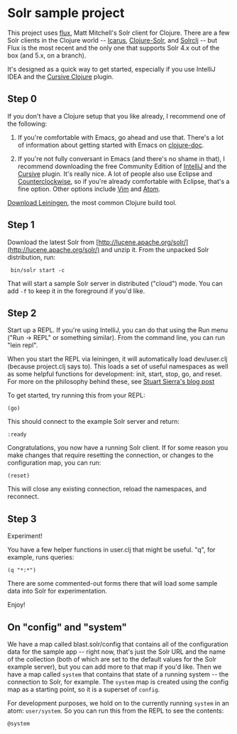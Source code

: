 Solr sample project
===================

This project uses [flux](https://github.com/mwmitchell/flux), Matt Mitchell's Solr client for Clojure. 
There are a few Solr clients in the Clojure world -- [Icarus](https://github.com/mattdeboard/Icarus), [Clojure-Solr](https://github.com/mikejs/clojure-solr), and [Solrclj](https://github.com/mlehman/solrclj) -- but Flux is the most recent and the only one that supports Solr 4.x out of the box (and 5.x, on a branch).

It's designed as a quick way to get started, especially if you use IntelliJ IDEA and the [Cursive Clojure](http://cursiveclojure.com) plugin.

Step 0
------

If you don't have a Clojure setup that you like already, I recommend one of the following: 

1. If you're comfortable with Emacs, go ahead and use that. There's a lot of information about getting started with Emacs on [clojure-doc](http://clojure-doc.org/articles/tutorials/emacs.html). 

2. If you're not fully conversant in Emacs (and there's no shame in that), I recommend downloading the free Community Edition of [IntelliJ](http://www.jetbrains.com/idea/download/) and the [Cursive](http://cursiveclojure.com/) plugin. It's really nice. 
A lot of people also use Eclipse and [Counterclockwise](), so if you're already comfortable with Eclipse, that's a fine option. Other options include [Vim](https://github.com/tpope/vim-fireplace) and [Atom](http://atom.io).

[Download Leiningen](http://leiningen.org), the most common Clojure build tool.

Step 1
------

Download the latest Solr from [http://lucene.apache.org/solr/](http://lucene.apache.org/solr/) and unzip it.
From the unpacked Solr distribution, run: 

     bin/solr start -c 

That will start a sample Solr server in distributed ("cloud") mode. You can add `-f` to keep it in the foreground if you'd like.  

Step 2
------

Start up a REPL. If you're using IntelliJ, you can do that using the Run menu ("Run -> REPL" or something similar).
From the command line, you can run "lein repl".

When you start the REPL via leiningen, it will automatically load dev/user.clj (because project.clj says to).
This loads a set of useful namespaces as well as some helpful functions for development: init, start, stop, go, and reset.
For more on the philosophy behind these, see [Stuart Sierra's blog post](http://thinkrelevance.com/blog/2013/06/04/clojure-workflow-reloaded)

To get started, try running this from your REPL:

    (go)

This should connect to the example Solr server and return:

    :ready

Congratulations, you now have a running Solr client.
If for some reason you make changes that require resetting the connection, or changes to the configuration map, you can
 run:

    (reset)

This will close any existing connection, reload the namespaces, and reconnect.

Step 3
------

Experiment!

You have a few helper functions in user.clj that might be useful. "q", for example, runs queries:

    (q "*:*")

There are some commented-out forms there that will load some sample data into Solr for experimentation.

Enjoy!


On "config" and "system"
------------------------

We have a map called blast.solr/config that contains all of the configuration data for the sample app -- right now, that's just
the Solr URL and the name of the collection (both of which are set to the default values for the Solr example server),
but you can add more to that map if you'd like.
Then we have a map called `system` that contains that state of a running system -- the connection to Solr, for example.
The `system` map is created using the config map as a starting point, so it is a superset of `config`.

For development purposes, we hold on to the currently running `system` in an atom: `user/system`.
So you can run this from the REPL to see the contents:

    @system
